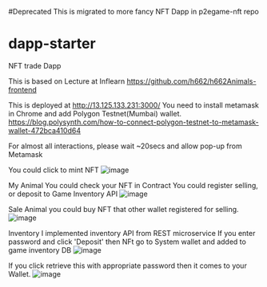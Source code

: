 #Deprecated
This is migrated to more fancy NFT Dapp in p2egame-nft repo

# dapp-starter
NFT trade Dapp

This is based on Lecture at Inflearn
https://github.com/h662/h662Animals-frontend

This is deployed at http://13.125.133.231:3000/
You need to install metamask in Chrome and add Polygon Testnet(Mumbai) wallet.
https://blog.polysynth.com/how-to-connect-polygon-testnet-to-metamask-wallet-472bca410d64

For almost all interactions, please wait ~20secs and allow pop-up from Metamask

You could click to mint NFT
![image](https://user-images.githubusercontent.com/45122917/158179012-2d4fee35-553c-4294-8960-7b9cdc2eba85.png)

My Animal
You could check your NFT in Contract
You could register selling, or deposit to Game Inventory API
![image](https://user-images.githubusercontent.com/45122917/158179092-696f6f7c-6b1e-4e97-9200-9e7073191460.png)

Sale Animal
you could buy NFT that other wallet registered for selling.
![image](https://user-images.githubusercontent.com/45122917/158179382-93a6e484-cdb8-4f38-8013-35af3d1e8e70.png)

Inventory
I implemented inventory API from REST microservice
If you enter password and click 'Deposit' then NFt go to System wallet and added to game inventory DB
![image](https://user-images.githubusercontent.com/45122917/158179581-19273df6-641f-4bb2-a358-df69fe44ed72.png)

If you click retrieve this with appropriate password then it comes to your Wallet.
![image](https://user-images.githubusercontent.com/45122917/158179813-5a414685-eaa1-404a-8d50-8cb093bca83e.png)
